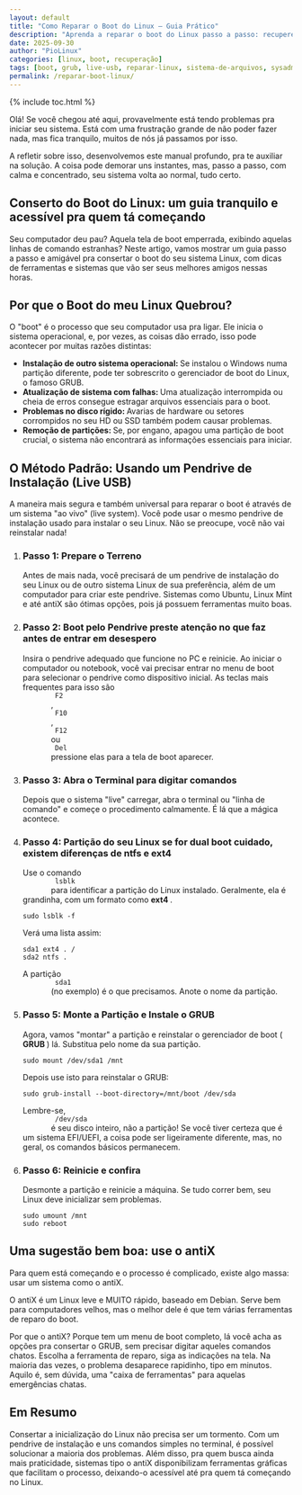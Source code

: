```yaml
---
layout: default
title: "Como Reparar o Boot do Linux — Guia Prático"
description: "Aprenda a reparar o boot do Linux passo a passo: recupere o GRUB, corrija sistema de arquivos e saia do GRUB Rescue. Tudo com terminal e live USB."
date: 2025-09-30
author: "PioLinux"
categories: [linux, boot, recuperação]
tags: [boot, grub, live-usb, reparar-linux, sistema-de-arquivos, sysadmin]
permalink: /reparar-boot-linux/
---
```



{% include toc.html %}

<section class="post-content">
    <p>
     Olá! Se você chegou até aqui, provavelmente está tendo problemas pra iniciar seu sistema. Está com uma frustração grande de não poder fazer nada, mas fica tranquilo, muitos de nós já passamos por isso.
    </p>
    <p>
     A refletir sobre isso, desenvolvemos este manual profundo, pra te auxiliar na solução. A coisa pode demorar uns instantes, mas, passo a passo, com calma e concentrado, seu sistema volta ao normal, tudo certo.
    </p>
    <h2>
     Conserto do Boot do Linux: um guia tranquilo e acessível pra quem tá começando
    </h2>
    <p>
     Seu computador deu pau? Aquela tela de boot emperrada, exibindo aquelas linhas de comando estranhas? Neste artigo, vamos mostrar um guia passo a passo e amigável pra consertar o boot do seu sistema Linux, com dicas de ferramentas e sistemas que vão ser seus melhores amigos nessas horas.
    </p>
    <h2>
     Por que o Boot do meu Linux Quebrou?
    </h2>
    <p>
     O "boot" é o processo que seu computador usa pra ligar. Ele inicia o sistema operacional, e, por vezes, as coisas dão errado, isso pode acontecer por muitas razões distintas:
    </p>
    <ul>
     <li>
      <strong>
       Instalação de outro sistema operacional:
      </strong>
      Se instalou o Windows numa partição diferente, pode ter sobrescrito o gerenciador de boot do Linux, o famoso GRUB.
     </li>
     <li>
      <strong>
       Atualização de sistema com falhas:
      </strong>
      Uma atualização interrompida ou cheia de erros consegue estragar arquivos essenciais para o boot.
     </li>
     <li>
      <strong>
       Problemas no disco rígido:
      </strong>
      Avarias de hardware ou setores corrompidos no seu HD ou SSD também podem causar problemas.
     </li>
     <li>
      <strong>
       Remoção de partições:
      </strong>
      Se, por engano, apagou uma partição de boot crucial, o sistema não encontrará as informações essenciais para iniciar.
     </li>
    </ul>
    <h2>
     O Método Padrão: Usando um Pendrive de Instalação (Live USB)
    </h2>
    <p>
     A maneira mais segura e também universal para reparar o boot é através de um sistema "ao vivo" (live system). Você pode usar o mesmo pendrive de instalação usado para instalar o seu Linux. Não se preocupe, você não vai reinstalar nada!
    </p>
    <ol>
     <li>
      <h3>
       Passo 1: Prepare o Terreno
      </h3>
      <p>
       Antes de mais nada, você precisará de um pendrive de instalação do seu Linux ou de outro sistema Linux de sua preferência, além de um computador para criar este pendrive. Sistemas como Ubuntu, Linux Mint e até antiX são ótimas opções, pois já possuem ferramentas muito boas.
      </p>
     </li>
     <li>
      <h3>
       Passo 2: Boot pelo Pendrive preste atenção no que faz antes de entrar em desespero
      </h3>
      <p>
       Insira o pendrive adequado que funcione no PC e reinicie. Ao iniciar o computador ou notebook, você vai precisar entrar no menu de boot para selecionar o pendrive como dispositivo inicial. As teclas mais frequentes para isso são
       <code>
        F2
       </code>
       ,
       <code>
        F10
       </code>
       ,
       <code>
        F12
       </code>
       ou
       <code>
        Del
       </code>
       pressione elas para a tela de boot aparecer.
      </p>
     </li>
     <li>
      <h3>
       Passo 3: Abra o Terminal para digitar comandos
      </h3>
      <p>
       Depois que o sistema "live" carregar, abra o terminal ou "linha de comando" e começe o procedimento calmamente. É lá que a mágica acontece.
      </p>
     </li>
     <li>
      <h3>
       Passo 4: Partição do seu Linux se for dual boot cuidado, existem diferenças de ntfs e ext4
      </h3>
      <p>
       Use o comando
       <code>
        lsblk
       </code>
       para identificar a partição do Linux instalado. Geralmente, ela é grandinha, com um formato como
       <strong>
        ext4
       </strong>
       .
      </p>
      <pre><code>sudo lsblk -f</code></pre>
      <p>
       Verá uma lista assim:
      </p>
      <pre><code>sda1 ext4 . /
sda2 ntfs .</code></pre>
      <p>
       A partição
       <code>
        sda1
       </code>
       (no exemplo) é o que precisamos. Anote o nome da partição.
      </p>
     </li>
     <li>
      <h3>
       Passo 5: Monte a Partição e Instale o GRUB
      </h3>
      <p>
       Agora, vamos "montar" a partição e reinstalar o gerenciador de boot (
       <strong>
        GRUB
       </strong>
       ) lá. Substitua
       pelo nome da sua partição.
      </p>
      <pre><code>sudo mount /dev/sda1 /mnt</code></pre>
      <p>
       Depois use isto para reinstalar o GRUB:
      </p>
      <pre><code>sudo grub-install --boot-directory=/mnt/boot /dev/sda</code></pre>
      <p>
       Lembre-se,
       <code>
        /dev/sda
       </code>
       é seu disco inteiro, não a partição! Se você tiver certeza que é um sistema EFI/UEFI, a coisa pode ser ligeiramente diferente, mas, no geral, os comandos básicos permanecem.
      </p>
     </li>
     <li>
      <h3>
       Passo 6: Reinicie e confira
      </h3>
      <p>
       Desmonte a partição e reinicie a máquina. Se tudo correr bem, seu Linux deve inicializar sem problemas.
      </p>
      <pre><code>sudo umount /mnt
sudo reboot</code></pre>
     </li>
    </ol>
    <h2>
     Uma sugestão bem boa: use o antiX
    </h2>
    <p>
     Para quem está começando e o processo é complicado, existe algo massa: usar um sistema como o antiX.
    </p>
    <p>
     O antiX é um Linux leve e MUITO rápido, baseado em Debian. Serve bem para computadores velhos, mas o melhor dele é que tem várias ferramentas de reparo do boot.
    </p>
    <p>
     Por que o antiX? Porque tem um menu de boot completo, lá você acha as opções pra consertar o GRUB, sem precisar digitar aqueles comandos chatos. Escolha a ferramenta de reparo, siga as indicações na tela. Na maioria das vezes, o problema desaparece rapidinho, tipo em minutos. Aquilo é, sem dúvida, uma "caixa de ferramentas" para aquelas emergências chatas.
    </p>
    <h2>
     Em Resumo
    </h2>
    <p>
     Consertar a inicialização do Linux não precisa ser um tormento. Com um pendrive de instalação e uns comandos simples no terminal, é possível solucionar a maioria dos problemas. Além disso, pra quem busca ainda mais praticidade, sistemas tipo o antiX disponibilizam ferramentas gráficas que facilitam o processo, deixando-o acessível até pra quem tá começando no Linux.
    </p>
   </section>
   
